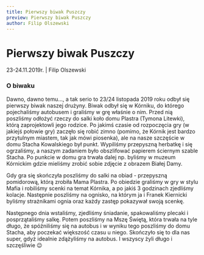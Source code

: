 ```yaml
---
title: Pierwszy biwak Puszczy
preview: Pierwszy biwak Puszczy
author: Filip Olszewski
---
```


# Pierwszy biwak Puszczy

23-24.11.2019r. | Filip Olszewski

### O biwaku

Dawno, dawno temu..., a tak serio to 23/24 listopada 2019 roku odbył się pierwszy biwak naszej drużyny. Biwak odbył się w Kórniku, do którego pojechaliśmy autobusem i graliśmy w grę właśnie o nim. Przed nią poszliśmy odłożyć rzeczy do salki koło domu Plastra (Tymona Litewki), którą zaprojektowli jego rodzice. Po jakimś czasie od rozpoczęcia gry (w jakiejś połowie gry) zaczęło się robić zimno (pomimo, że Kórnik jest bardzo przytulnym miastem, tak jak mówi piosenka), ale na nasze szczęście w domu Stacha Kowalskiego był punkt. Wypiliśmy przepyszną herbatkę i się ogrzaliśmy, a naszym zadaniem było obszlifować papierem ściernym szable Stacha. Po punkcie w domu gra trwała dalej np. byliśmy w muzeum Kórnickim gdzie mieliśmy zrobić sobie zdjęcie z obrazem Białej Damy.

Gdy gra się skończyła poszliśmy do salki na obiad - przepyszną pomidorową, którą zrobiła Mama Plastra. Po obiedzie graliśmy w gry w stylu Mafia i robiliśmy scenki na temat Kórnika, a po jakiś 3 godzinach zjedliśmy kolacje. Następnie poszliśmy na ognisko, na którym ja i Franek Kiernicki byliśmy strażnikami ognia oraz każdy zastęp pokazywał swoją scenkę.

Następnego dnia wstaliśmy, zjedliśmy śniadanie, spakowaliśmy plecaki i  posprzątaliśmy salkę. Potem poszliśmy na Mszę Świętą, która trwała na tyle długo, że spóźniliśmy się na autobus i w wyniku tego poszliśmy do domu Stacha, aby poczekać większość czasu u niego. Skończyło się to dla nas super, gdyż idealnie zdążyliśmy na autobus. I wszyscy żyli długo i szczęśliwie 😉
